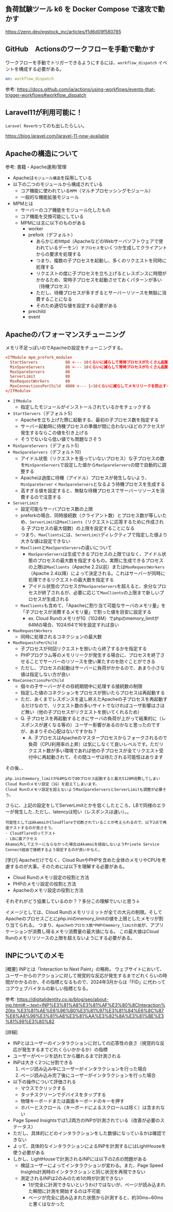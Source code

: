 ## 負荷試験ツール k6 を Docker Compose で速攻で動かす

https://zenn.dev/egstock_inc/articles/f1d6d09f580785

## GitHub　Actionsのワークフローを手動で動かす

ワークフローを手動でトリガーできるようにするには、`workflow_dispatch` イベントを構成する必要がある。

```yml
on: workflow_dispatch
```

参考: https://docs.github.com/ja/actions/using-workflows/events-that-trigger-workflows#workflow_dispatch

## Laravel11が利用可能に！

`Laravel Reverb`ってのも出したらしい。

https://blog.laravel.com/laravel-11-now-available

## Apacheの構造について

参考: 書籍・Apache運用/管理

- Apacheは`モジュール構造`を採用している
- 以下の二つのモジュールから構成されている
  - コア機能に使われている`MPM`（マルチプロセッシングモジュール）
  - 一般的な機能拡張モジュール
- MPMとは
  - サーバーのコア機能をモジュール化したもの
  - コア機能を交換可能にしている
  - MPMには主に以下のものがある
    - worker
    - prefork（デフォルト）
      - あらかじめhttpd（ApacheなどのWebサーバソフトウェアで使われているデーモン）`子プロセス`をいくつか生成してクライアントからの要求を処理する
      - つまり、複数の子プロセスを起動し、多くのリクエストを同時に処理する
      - リクエストの度に子プロセスを立ち上げるとレスポンスに時間がかかるため、常時子プロセスを起動させておくパターンが多い（待機プロセス）
      - ただし、待機プロセスが多すぎるとサーバーリソースを無駄に消費することになる
      - そのため適切な値を設定する必要がある
    - prechild
    - event

## Apacheのパフォーマンスチューニング

メモリ不足っぽいのでApacheの設定をチューニングする。

```conf
<IfModule mpm_prefork_module>
  StartServers            80 <--- 10くらいに減らして常時プロセスがたくさん起動しないようにする
  MinSpareServers         80 <--- 10くらいに減らして常時プロセスがたくさん起動しないようにする
  MaxSpareServers         80
  ServerLimit             80
  MaxRequestWorkers       80
  MaxConnectionsPerChild  4000 <--- 1~10くらいに減らしてメモリリークを防止する
</IfModule>
```

- `IfModule`
    - 指定したモジュールがインストールされているかをチェックする
- `StartServers`（デフォルト5）
  - Apacheを立ち上げた際に起動する、最初の子プロセス数を指定する
  - サーバー起動時に待機プロセスの準備が間に合わないほどのアクセスが発生するならこの値を引き上げる
  - そうでないなら低い値でも問題なさそう
- `MinSpareServers`（デフォルト5）
- `MaxSpareServers`（デフォルト10）
  - アイドル状態（リクエストを扱っていないプロセス）な子プロセスの数を`MinSpareServers`で設定した値から`MaxSpareServers`の間で自動的に調整する
  - Apacheは過度に待機（アイドル）プロセスが発生しないよう、`MinSpareServer` < `MaxSpareServers`となるよう待機プロセスを生成する
  - 高すぎる値を設定すると、無駄な待機プロセスでサーバーリソースを消費するので注意する
- `ServerLimit`
  - 設定可能なサーバプロセス数の上限
  - preforkの場合、同時接続数（クライアント数）とプロセス数が等しいため、`ServerLimit`は`MaxClients`（リクエストに応答するために作成される 子プロセスの最大個数）の上限を設定することになる
  - つまり、`MaxClients`には、`ServerLimit`ディレクティブで指定した値より大きな値は設定できない
  - `MaxClient`と`MaxSpareServers`の違いについて
    - `MaxSpareServers`は生成できるプロセスの上限ではなく、アイドル状態のプロセスの最大数を指定するもの。実際に生成できるプロセスの上限は`MaxClients`（Apache 2.2以前）または`MaxRequestWorkers`（Apache 2.4以降）によって決定される。これはサーバーが同時に処理できるリクエストの最大数を指定する
    - アイドル状態のプロセスが`MaxSpareServers`を超えると、余分なプロセスが終了されるが、必要に応じて`MaxClients`の上限まで新しいプロセスが生成される
  - `MaxClients`も含めて、「Apacheに割り当て可能なサーバのメモリ量」を「子プロセスが消費するメモリ量」で割った値を目安に設定する
    - ex. Cloud Runのメモリが1G（1024M）でphpのmemory_limitが64Mの場合、1024/64で16を設定すれば良い
- `MaxRequestWorkers`
  - 同時に処理されるコネクションの最大数
- `MaxRequestsPerChild`
  - 子プロセスが何回リクエストを捌いたら終了するかを指定する
  - PHPプログラム等のメモリリークが発生する場合に、プロセスを終了させることでサーバーのリソースを使い果たすのを防ぐことができる
  - ただし、プロセスの起動はサーバーに負荷がかかるので、あまり小さな値は指定しない方が良い
- `MaxConnectionsPerChild`
  - 個々の子サーバーがその存続期間中に処理する接続数の制限
  - 指定した値のコネクションをプロセスが捌いたらプロセスは再起動する
  - ただ、あくまでレスポンスを返し終えたApacheの子プロセスを再起動するだけなので、リクエスト数の多いサイトでなければユーザ影響はさほど無い（他の子プロセスがリクエストを捌いてくれるため）
  - Q. 子プロセスを再起動するときにサーバの負荷が上がって結果的に（レスポンスが遅くなる等の）ユーザー影響があるのかなと思ったのですが、あまりその心配はないですかね？
    - A. 子プロセスはApacheのマスタープロセスからフォークされるので負荷（CPU利用率の上昇）は気にしなくて良いレベルです。ただリクエスト数が多い環境であれば他の子プロセスが全てリクエスト受付中に再起動されて、その間ユーザは待たされる可能性はあります

その後、、

```
php.iniのmemory_limitが64Mなので80プロセス起動すると最大5120M消費してしまいCloud Runのメモリ設定（1G）を超えてしまいます。
Cloud Runのメモリ設定を超えないようMaxSpareServersとServerLimitも調整が必要そう。
```

さらに、上記の設定をしてServerLimitとかを低くしたところ、LBで同様のエラーが発生した..ただし、latencyは短い（レスポンスは速い）。。

```
可能性としてはAkamaiかCloudflareで切断されていることが考えられるので、以下2点で再度テストするのが良さそう。
- Cloudflare切ってテスト
- LBに直アクセス
Akamai外してエラーにならなかった場合はAkamaiを経由しないようPrivate Service Connect経由で接続するよう設定するのが良いかなと。
```

[学び]
Apacheだけでなく、Cloud RunやPHPを含めた全体のメモリやCPUを考慮するのが大事。そのためには以下を理解する必要がある。
- Cloud Runのメモリ設定の役割と方法
- PHPのメモリ設定の役割と方法
- Apacheのメモリ設定の役割と方法

それぞれがどう協業しているのか？？多分この理解でいいと思う↓

イメージとしては、Cloud Runのメモリリミットが全ての大元の制限。そしてApacheのプロセスごとにphp.iniのmemory_limitの値を上限としたメモリが割り当てられる。
つまり、`Apacheのプロセス数*PHPのmemory_limitの値`が、アプリケーションが消費し得るメモリ消費量の最大値になる。
この最大値はCloud Runのメモリリソースの上限を超えないようにする必要がある。

## INPについてのメモ

[概要]
INPとは「Interaction to Next Paint」の略称。 ウェブサイトにおいて、ユーザーからのアクションに対して視覚的な反応が発生するまでどれくらいの時間がかかるのか、その指標となるもので、2024年3月からは「FID」に代わってコアウェブバイタルの新しい指標となる。

参考: https://digitalidentity.co.jp/blog/seo/about-inp.html#:~:text=INP%E3%81%A8%E3%81%AF%E3%80%8CInteraction%20to,%E3%81%AE%E6%96%B0%E3%81%97%E3%81%84%E6%8C%87%E6%A8%99%E3%81%A8%E3%81%AA%E3%82%8A%E3%81%BE%E3%81%99%E3%80%82

[詳細]
- INPとはユーザーのインタラクションに対しての応答性の良さ（視覚的な反応が発生するまでどれくらいかかるか）の指標
- ユーザーがページを訪れてから離れるまで計測される
- INPは大きく2つに分割できる
  1. ページ読み込み中にユーザーがインタラクションを行った場合
  2. ページ読み込み完了後にユーザーがインタラクションを行った場合
- 以下の操作について評価される
  - マウスでクリックする
  - タッチスクリーンでデバイスをタップする
  - 物理キーボードまたは画面キーボードのキーを押す
  - ホバーとスクロール（キーボードによるスクロールは除く）は含まれない
- Page Speed Insightsでは1,2両方のINPが計測されている（改善が必要のステータス）
- ただし、具体的にどのインタラクションをした数値になっているかは確認できない
- よって、具体的なインタラクションによるINPを計測するにはLightHouseを使う必要がある
- しかし、LightHouseで計測されるINPには以下の2点の問題がある
  - 検証ユーザーによってインタラクションが変わる。また、Page Speed Insights計測時のインタラクションと同じ状況を再現できない
  - 測定されるINPは2のみのため1の時が計測できない
    - 1が完全に計測できないというわけではないが、ページが読み込まれた瞬間に計測を開始するのは不可能
    - ページが完全に読み込まれた状態から計測すると、約30ms~60msと悪くはなかった
